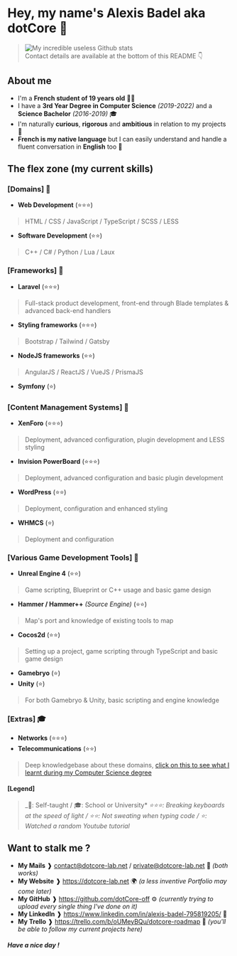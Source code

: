 # Hey, my name's Alexis Badel aka dotCore 👋
> ![My incredible useless Github stats](https://github-readme-stats.vercel.app/api?username=dotCore-off&count_private=true&theme=tokyonight)  
> Contact details are available at the bottom of this README 👇

## About me 
- I'm a **French student of 19 years old** 👨‍🎓
- I have a **3rd Year Degree in Computer Science** *(2019-2022)* and a **Science Bachelor** *(2016-2019)* 🎓
- I'm naturally **curious**, **rigorous** and **ambitious** in relation to my projects 👤
- **French is my native language** but I can easily understand and handle a fluent conversation in **English** too 💬

## The flex zone (my current skills)
### [Domains] 🎩
- **Web Development** (⭐️⭐️⭐️)
> HTML / CSS / JavaScript / TypeScript / SCSS / LESS
- **Software Development** (⭐️⭐️)
> C++ / C# / Python / Lua / Laux  
### [Frameworks] 🎩
- **Laravel** (⭐️⭐️⭐️) 
> Full-stack product development, front-end through Blade templates & advanced back-end handlers
- **Styling frameworks** (⭐️⭐️⭐️) 
> Bootstrap / Tailwind / Gatsby
- **NodeJS frameworks** (⭐️⭐️) 
> AngularJS / ReactJS / VueJS / PrismaJS
- **Symfony** (⭐)  
### [Content Management Systems] 🎩
- **XenForo** (⭐️⭐️⭐️)
> Deployment, advanced configuration, plugin development and LESS styling
- **Invision PowerBoard** (⭐️⭐️⭐️)
> Deployment, advanced configuration and basic plugin development
- **WordPress** (⭐️⭐️)
> Deployment, configuration and enhanced styling
- **WHMCS** (⭐️)
> Deployment and configuration  
### [Various Game Development Tools] 🎩
- **Unreal Engine 4** (⭐️⭐️)
> Game scripting, Blueprint or C++ usage and basic game design
- **Hammer / Hammer++** *(Source Engine)* (⭐️⭐️)
> Map's port and knowledge of existing tools to map 
- **Cocos2d** (⭐️⭐️) 
> Setting up a project, game scripting through TypeScript and basic game design
- **Gamebryo** (⭐️)
- **Unity** (⭐️)
> For both Gamebryo & Unity, basic scripting and engine knowledge
### [Extras] 🎓
- **Networks** (⭐️⭐️⭐️) 
- **Telecommunications** (⭐️⭐️)
> Deep knowledgebase about these domains, [click on this to see what I learnt during my Computer Science degree](https://www.univ-st-etienne.fr/_contents/ametys%253Aplugins/odf/ametys%253Acontents/program-dut-reseaux-et-telecommunications-rt/_attribute/attachments%5B1%5D/attachment/FICHE-BUT_RT_HD.pdf?download=true&objectId=programContent://c1d7ecd9-88e9-4d4a-bc78-97ba3ad5a315)

#### [Legend]
> _🎩: Self-taught / 🎓: School or University*
> _⭐️⭐️⭐️: Breaking keyboards at the speed of light / ⭐️⭐️: Not sweating when typing code / ⭐️: Watched a random Youtube tutorial_

## Want to stalk me ?
- __My Mails__ ❱ contact@dotcore-lab.net / private@dotcore-lab.net 📧 _(both works)_
- __My Website__ ❱ https://dotcore-lab.net 🌍 _(a less inventive Portfolio may come later)_
- __My GitHub__ ❱ https://github.com/dotCore-off ⚙️ _(currently trying to upload every single thing I've done on it)_
- __My LinkedIn__ ❱ https://www.linkedin.com/in/alexis-badel-795819205/ 📑
- __My Trello__ ❱ https://trello.com/b/oUMeyBQu/dotcore-roadmap 📆 _(you'll be able to follow my current projects here)_

##### Have a nice day !
